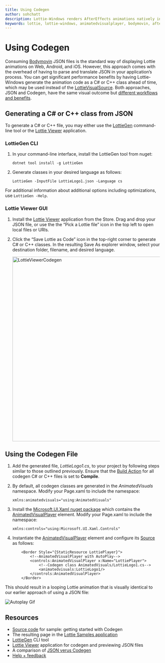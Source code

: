 ```yaml
---
title: Using Codegen
author: sohchatt
description: Lottie-Windows renders AfterEffects animations natively in Windows applications.
keywords: lottie, lottie-windows, animatedvisualplayer, bodymovin, aftereffects, windows 10, uwp, uwp community toolkit
---
```


# Using Codegen

Consuming [Bodymovin](https://aescripts.com/bodymovin/) JSON files is the standard way of displaying Lottie animations on Web, Android, and iOS. However, this approach comes with the overhead of having to parse and translate JSON in your application’s process. You can get significant performance benefits by having Lottie-Windows generate the animation code as a C# or C++ class ahead of time, which may be used instead of the [LottieVisualSource](https://docs.microsoft.com/dotnet/api/microsoft.toolkit.uwp.ui.lottie.lottievisualsource). Both approaches, JSON and Codegen, have the same visual outcome but [different workflows and benefits](./json_codegen.md).

## Generating a C# or C++ class from JSON

To generate a C# or C++ file, you may either use the [LottieGen](https://aka.ms/lottiegen) command-line tool or the [Lottie Viewer](https://aka.ms/lottieviewer) application.

### LottieGen CLI

1. In your command-line interface, install the LottieGen tool from nuget:

    ```
    dotnet tool install -g LottieGen
    ```

2. Generate classes in your desired language as follows:

    ```
    LottieGen -InputFile LottieLogo1.json -Language cs
    ```

For additional information about additional options including optimizations, use `LottieGen -Help`.

### Lottie Viewer GUI

1. Install the [Lottie Viewer](https://aka.ms/lottieviewer) application from the Store. Drag and drop your JSON file, or use the the “Pick a Lottie file” icon in the top left to open local files or URIs.

2. Click the “Save Lottie as Code” icon in the top-right corner to generate C# or C++ classes. In the resulting Save As explorer window, select your destination folder, filename, and desired language.

    <img src="../../resources/images/Animations/Lottie/LottieDocs_LottieViewer.png" alt="LottieViewerCodegen" width="600"/>

## Using the Codegen File

1. Add the generated file, _LottieLogo1.cs_, to your project by following steps similar to those outlined previously. Ensure that the [Build Action](https://docs.microsoft.com/visualstudio/ide/build-actions) for all codegen C# or C++ files is set to **Compile**.

2. By default, all codegen classes are generated in the _AnimatedVisuals_ namespace. Modify your Page.xaml to include the namespace:

    ```xaml
    xmlns:animatedvisuals="using:AnimatedVisuals"
    ```

3. Install the [Microsoft.UI.Xaml nuget package](https://www.nuget.org/packages/Microsoft.UI.Xaml/) which contains the [AnimatedVisualPlayer](https://docs.microsoft.com/uwp/api/microsoft.ui.xaml.controls.animatedvisualplayer) element. Modify your Page.xaml to include the namespace:

    ```xaml
    xmlns:controls="using:Microsoft.UI.Xaml.Controls"
    ```

4. Instantiate the [AnimatedVisualPlayer](https://docs.microsoft.com/uwp/api/microsoft.ui.xaml.controls.animatedvisualplayer) element and configure its [Source](https://docs.microsoft.com/uwp/api/microsoft.ui.xaml.controls.animatedvisualplayer.source) as follows:

    ```xaml
        <Border Style="{StaticResource LottiePlayer}">
            <!--AnimatedVisualPlayer with AutoPlay-->
            <controls:AnimatedVisualPlayer x:Name="LottiePlayer">
                <!--Codegen class AnimatedVisuals/LottieLogo1.cs-->
                <animatedvisuals:LottieLogo1/>
            </controls:AnimatedVisualPlayer>
        </Border>
    ```

This should result in a looping Lottie animation that is visually identical to our earlier approach of using a JSON file:

![Autoplay Gif](../../resources/images/Animations/Lottie/LottieDocs_Autoplay.gif)

## Resources

* [Source code](https://github.com/windows-toolkit/Lottie-Windows/blob/master/samples/LottieSamples/Scenarios/CodegenPage.xaml) for sample: getting started with Codegen
* The resulting page in the [Lottie Samples application](https://aka.ms/lottiesamples)
* [LottieGen](https://aka.ms/lottiegen) CLI tool
* [Lottie Viewer](https://aka.ms/lottieviewer)  application for codegen and previewing JSON files
* A comparison of [JSON verus Codegen](./json_codegen.md)
* [Help + feedback](https://github.com/windows-toolkit/Lottie-Windows/issues)

